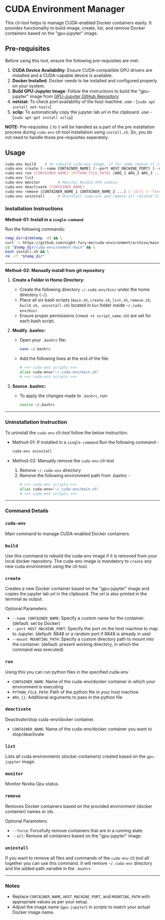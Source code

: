 # CUDA Environment Manager

This cli-tool helps to manage CUDA-enabled Docker containers easily. It provides functionality to build-image, create, list, and remove Docker containers based on the "gpu-jupyter" image.

## Pre-requisites

Before using this tool, ensure the following pre-requisites are met:

1. **CUDA Device Availability**: Ensure CUDA-compatible GPU drivers are installed and a CUDA-capable device is available.
2. **Docker Installed**: Docker needs to be installed and configured properly on your system.
3. **Build GPU-Jupyter Image**: Follow the instructions to build the "gpu-jupyter" image from [GPU-Jupyter GitHub Repository](https://github.com/iot-salzburg/gpu-jupyter)
4. **netstat:** To check port availability of the host machine. use - [`sudo apt install net-tools`]
5. **xclip:** To automatically copy the jupyter lab url in the clipboard. use - [`sudo apt-get install xclip`]

**NOTE:** Pre-requisites `2` to `5` will be handled as a part of the pre installation process during `cuda-env` cli-tool installation using `install.sh`. So, you do not need to handle those pre-requisites seperately.

## Usage

```bash
cuda-env build    # To rebuild cuda-env image, if for some reason it is removed
cuda-env create [--name CONTAINER_NAME] [--port HOST_MACHINE_PORT] [--mount MOUNTING_PATH]
cuda-env run [CONTAINER_NAME] [PYTHON_FILE_PATH] [ARG_1 ARG_2 ARG_3 ...]
cuda-env list
cuda-env monitor        # Monitor Nvidia GPU status.
cuda-env deactivate [CONTAINER_NAME]
cuda-env remove [CONTAINER_NAME_1 CONTAINER_NAME_2 ...] [--all] [--force]
cuda-env uninstall      # Uninstall cuda-env and remove all related files and paths.
```

### Installation Instructions

**Method-01: Install in a `single-command`**

Run the following commands:

```bash
temp_dir=$(mktemp -d) && \
curl -L https://github.com/night-fury-me/cuda-environment/archive/main.tar.gz | tar -xz -C "$temp_dir" && \
cd "$temp_dir/cuda-environment-main" && \
bash install.sh && \
rm -rf "$temp_dir"

```

---

**Method-02: Manually install from git repository**

1. **Create a Folder in Home Directory:**
    - Create the following directory `~/.cuda-env/bin/` under the home directory (`~/`).
    - Place all six bash scripts (`main.sh`, `create.sh`, `list.sh`, `remove.sh`, `build.sh, uninstall.sh`) located in `bin` folder inside `~/.cuda-env/bin/`.
    - Ensure proper permissions (`chmod +x script_name.sh`) are set for each bash script.
2. **Modify .bashrc:**
    - Open your `.bashrc` file:
        
        ```bash
        nano ~/.bashrc
        ```
        
    - Add the following lines at the end of the file:
        
        ```bash
        # >>> cuda-env scripts >>>
        alias cuda-env="~/.cuda-env/main.sh"
        # <<< cuda-env scripts <<<
        ```
        
3. **Source .bashrc:**
    - To apply the changes made to `.bashrc`, run:
        
        ```bash
        source ~/.bashrc
        ```
        

---

### Uninstallation Instruction

To uninstall the `cuda-env` cli-tool follow the below instruction.

- Method-01: If installed in a `single-command`
    Run the following command - 

    ```bash
    cuda-env uninstall
    ```
- Method-02: Manually remove the `cuda-env` cli-tool
    1. Remove `~/.cuda-env` directory
    2. Remove the following environment path from .bashrc -
        ```bash
        # >>> cuda-env scripts >>>
        alias cuda-env="~/.cuda-env/main.sh"
        # <<< cuda-env scripts <<<
        ```
---

### Command Details

### `cuda-env`

Main command to manage CUDA-enabled Docker containers.

### `build`

Use this command to rebuild the cuda-env image if it is removed from your local docker repository. The cuda-env image is mandatory to `create` any new cuda environment using the cli-tool. 

### `create`

Creates a new Docker container based on the "gpu-jupyter" image and copies the jupyter lab url in the clipboard. The url is also printed in the terminal as output.

Optional Parameters:

- `--name CONTAINER_NAME`: Specify a custom name for the container. (default: set by Docker)
- `--port HOST_MACHINE_PORT`: Specify the port on the host machine to map to Jupyter. (default: 8848 or a random port if 8848 is already in use)
- `--mount MOUNTING_PATH`: Specify a custom directory path to mount into the container. (default: present working directory, in which the command was executed)


### `run`
Using this you can run python files in the specified cuda-env

- `CONTAINER_NAME`: Name of the cuda-env/docker container in which your environment is executing
- `PYTHON_FILE_PATH`: Path of the python file in your host machine
- `ARG_{}`: Additional arguments to pass in the python file 

### `deactivate`

Deactivate/stop cuda-env/docker container.
- `CONTAINER_NAME`: Name of the cuda-env/docker container you want to stop/deactivate 


### `list`

Lists all cuda environments (docker containers) created based on the `gpu-jupyter` image.

### `monitor` 

Monitor Nvidia Gpu status.

### `remove`

Removes Docker containers based on the provided environment (docker container) names or ids.

Optional Parameters:

- `--force`: Forcefully remove containers that are in a running state.
- `--all`: Remove all containers based on the "gpu-jupyter" image.

### `uninstall`

If you want to remove all files and commands of the `cuda-env` cli tool all together you can use this command.
It will remove `~/.cuda-env` directory and the added path variable in the `.bashrc`

---

### Notes

- Replace `CONTAINER_NAME`, `HOST_MACHINE_PORT`, and `MOUNTING_PATH` with appropriate values as per your setup.
- Adjust the image name (`gpu-jupyter`) in scripts to match your actual Docker image name.

